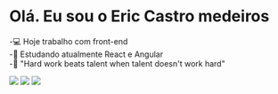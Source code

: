 # Olá. Eu sou o Eric Castro medeiros 

-💻 Hoje trabalho com front-end <br>
-🌱 Estudando atualmente React e Angular<br>
-👊 "Hard work beats talent when talent doesn't work hard"<br>

<div>
  <a href="https://t.me/ericcastrom"><img src="https://img.shields.io/badge/Telegram-2CA5E0?style=for-the-badge&logo=telegram&logoColor=white"></a>
  <a href="https://www.linkedin.com/in/eric-castro-medeiros/"><img src="https://img.shields.io/badge/LinkedIn-0077B5?style=for-the-badge&logo=linkedin&logoColor=white"></a>
  <a href="https://www.instagram.com/ericcastro.m/"><img src="https://img.shields.io/badge/Instagram-E4405F?style=for-the-badge&logo=instagram&logoColor=white"></a>
</div>  
